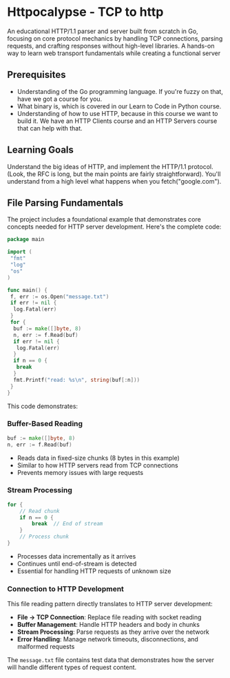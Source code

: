 # Httpocalypse - TCP to http

An educational HTTP/1.1 parser and server built from scratch in Go, focusing on core protocol mechanics by handling TCP connections, parsing requests, and crafting responses without high-level libraries. A hands-on way to learn web transport fundamentals while creating a functional server

## Prerequisites

- Understanding of the Go programming language. If you're fuzzy on that, have we got a course for you.
- What binary is, which is covered in our Learn to Code in Python course.
- Understanding of how to use HTTP, because in this course we want to build it. We have an HTTP Clients course and an HTTP Servers course that can help with that.

## Learning Goals

Understand the big ideas of HTTP, and implement the HTTP/1.1 protocol. (Look, the RFC is long, but the main points are fairly straightforward). You'll understand from a high level what happens when you fetch("google.com").

## File Parsing Fundamentals

The project includes a foundational example that demonstrates core concepts needed for HTTP server development. Here's the complete code:

```go
package main

import (
 "fmt"
 "log"
 "os"
)

func main() {
 f, err := os.Open("message.txt")
 if err != nil {
  log.Fatal(err)
 }
 for {
  buf := make([]byte, 8)
  n, err := f.Read(buf)
  if err != nil {
   log.Fatal(err)
  }
  if n == 0 {
   break
  }
  fmt.Printf("read: %s\n", string(buf[:n]))
 }
}
```

This code demonstrates:

### Buffer-Based Reading

```go
buf := make([]byte, 8)
n, err := f.Read(buf)
```

- Reads data in fixed-size chunks (8 bytes in this example)
- Similar to how HTTP servers read from TCP connections
- Prevents memory issues with large requests

### Stream Processing

```go
for {
    // Read chunk
    if n == 0 {
        break  // End of stream
    }
    // Process chunk
}
```

- Processes data incrementally as it arrives
- Continues until end-of-stream is detected
- Essential for handling HTTP requests of unknown size

### Connection to HTTP Development

This file reading pattern directly translates to HTTP server development:

- **File → TCP Connection**: Replace file reading with socket reading
- **Buffer Management**: Handle HTTP headers and body in chunks
- **Stream Processing**: Parse requests as they arrive over the network
- **Error Handling**: Manage network timeouts, disconnections, and malformed requests

The `message.txt` file contains test data that demonstrates how the server will handle different types of request content.
